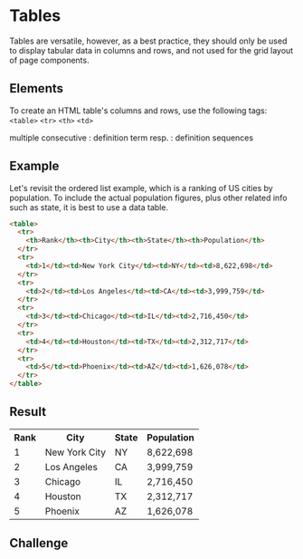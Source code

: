 # Tables
Tables are versatile, however, as a best practice, they should only be used to display tabular data in columns and rows, and not used for the grid layout of page components.

## Elements
To create an HTML table's columns and rows, use the following tags:
`<table>`
`<tr>`
`<th>`
`<td>`

multiple consecutive
:	definition term resp.
:	definition sequences


## Example
Let's revisit the ordered list example, which is a ranking of US cities by population. To include the actual population figures, plus other related info such as state, it is best to use a data table.

```html
<table>
  <tr>
    <th>Rank</th><th>City</th><th>State</th><th>Population</th>
  </tr>
  <tr>
    <td>1</td><td>New York City</td><td>NY</td><td>8,622,698</td>
  </tr>
  <tr>
    <td>2</td><td>Los Angeles</td><td>CA</td><td>3,999,759</td>
  </tr>
  <tr>
    <td>3</td><td>Chicago</td><td>IL</td><td>2,716,450</td>
  </tr>
  <tr>
    <td>4</td><td>Houston</td><td>TX</td><td>2,312,717</td>
  </tr>
  <tr>
    <td>5</td><td>Phoenix</td><td>AZ</td><td>1,626,078</td>
  </tr>
</table>
```

## Result

<table>
  <tr>
    <th>Rank</th><th>City</th><th>State</th><th>Population</th>
  </tr>
  <tr>
    <td>1</td><td>New York City</td><td>NY</td><td>8,622,698</td>
  </tr>
  <tr>
    <td>2</td><td>Los Angeles</td><td>CA</td><td>3,999,759</td>
  </tr>
  <tr>
    <td>3</td><td>Chicago</td><td>IL</td><td>2,716,450</td>
  </tr>
  <tr>
    <td>4</td><td>Houston</td><td>TX</td><td>2,312,717</td>
  </tr>
  <tr>
    <td>5</td><td>Phoenix</td><td>AZ</td><td>1,626,078</td>
  </tr>
</table>

## Challenge
